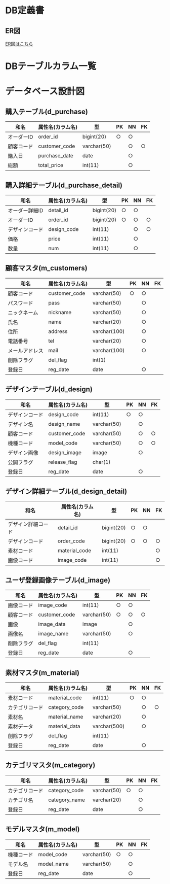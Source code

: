 # DB定義書
## ER図
[ER図はこちら](https://github.com/Aso2001017/smartphone-case/blob/main/6_DB%E5%AE%9A%E7%BE%A9%E6%9B%B8/ER%E5%9B%B3.md)

# DBテーブルカラム一覧

# データベース設計図

## 購入テーブル(d_purchase)

|和名|属性名(カラム名)|型|PK|NN|FK|
|---|-----|--|--|--|--|
|オーダーID|order_id|bigint(20)|○|○||
|顧客コード|customer_code|varchar(50)||○|○|
|購入日|purchase_date|date||○||
|総額|total_price|int(11)||○||

## 購入詳細テーブル(d_purchase_detail)

|和名|属性名(カラム名)|型|PK|NN|FK|
|---|-----|--|--|--|--|
|オーダー詳細ID|detail_id|bigint(20)|○|○||
|オーダーID|order_id|bigint(20)|○|○|○|
|デザインコード|design_code|int(11)||○|○|
|価格|price|int(11)||○||
|数量|num|int(11)||○||

## 顧客マスタ(m_customers)

|和名|属性名(カラム名)|型|PK|NN|FK|
|---|-----|--|--|--|--|
|顧客コード|customer_code|varchar(50)|○|○||
|パスワード|pass|varchar(50)||○||
|ニックネーム|nickname|varchar(50)||○||
|氏名|name|varchar(20)||○||
|住所|address|varchar(100)||○||
|電話番号|tel|varchar(20)||○||
|メールアドレス|mail|varchar(100)||○||
|削除フラグ|del_flag|int(1)||||
|登録日|reg_date|date||○||


## デザインテーブル(d_design)

|和名|属性名(カラム名)|型|PK|NN|FK|
|---|-----|--|--|--|--|
|デザインコード|design_code|int(11)|○|○||
|デザイン名|design_name|varchar(50)||○||
|顧客コード|customer_code|varchar(50)||○|○|
|機種コード|model_code|varchar(50)||○|○|
|デザイン画像|design_image|image||○||
|公開フラグ|release_flag|char(1)||||
|登録日|reg_date|date||○||

## デザイン詳細テーブル(d_design_detail)

|和名|属性名(カラム名)|型|PK|NN|FK|
|---|-----|--|--|--|--|
|デザイン詳細コード|detail_id|bigint(20)|○|○||
|デザインコード|order_code|bigint(20)|○|○|○|
|素材コード|material_code|int(11)|||○|
|画像コード|image_code|int(11)|||○|


## ユーザ登録画像テーブル(d_image)

|和名|属性名(カラム名)|型|PK|NN|FK|
|---|-----|--|--|--|--|
|画像コード|image_code|int(11)|○|○||
|顧客コード|customer_code|varchar(50)|○|○|○|
|画像|image_data|image||○||
|画像名|image_name|varchar(50)||○||
|削除フラグ|del_flag|int(11)||||
|登録日|reg_date|date||○||

## 素材マスタ(m_material)

|和名|属性名(カラム名)|型|PK|NN|FK|
|---|-----|--|--|--|--|
|素材コード|material_code|int(11)|○|○||
|カテゴリコード|category_code|varchar(50)||○|○|
|素材名|material_name|varchar(20)||○||
|素材データ|material_data|varchar(500)||○||
|削除フラグ|del_flag|int(11)||||
|登録日|reg_date|date||○||

## カテゴリマスタ(m_category)

|和名|属性名(カラム名)|型|PK|NN|FK|
|---|-----|--|--|--|--|
|カテゴリコード|category_code|varchar(50)|○|○||
|カテゴリ名|category_name|varchar(20)||○||
|登録日|reg_date|date||○||

## モデルマスタ(m_model)

|和名|属性名(カラム名)|型|PK|NN|FK|
|---|-----|--|--|--|--|
|機種コード|model_code|varchar(50)|○|○||
|モデル名|model_name|varchar(50)||○||
|登録日|reg_date|date||○||
